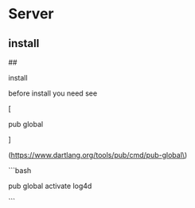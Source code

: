 # Server

## install



\#\#

install

  


before install you need see

\[

pub global

\]

\(https://www.dartlang.org/tools/pub/cmd/pub-global\)

  


\`\`\`bash

pub global activate log4d

\`\`\`



